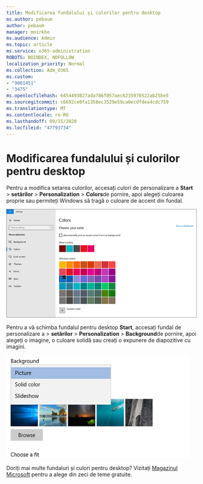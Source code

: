 ```yaml
---
title: Modificarea fundalului și culorilor pentru desktop
ms.author: pebaum
author: pebaum
manager: mnirkhe
ms.audience: Admin
ms.topic: article
ms.service: o365-administration
ROBOTS: NOINDEX, NOFOLLOW
localization_priority: Normal
ms.collection: Adm_O365
ms.custom:
- "9001451"
- "3475"
ms.openlocfilehash: 6454493827ada786f057aec6235978522ab25be5
ms.sourcegitcommit: c6692ce0fa1358ec3529e59ca0ecdfdea4cdc759
ms.translationtype: MT
ms.contentlocale: ro-RO
ms.lasthandoff: 09/15/2020
ms.locfileid: "47793734"
---
```

# <a name="change-your-desktop-background-and-colors"></a>Modificarea fundalului și culorilor pentru desktop

Pentru a modifica setarea culorilor, accesați culori de personalizare a **Start**  >  **setărilor**  >  **Personalization**  >  **Colors**de pornire, apoi alegeți culoarea proprie sau permiteți Windows să tragă o culoare de accent din fundal.

![Personalizați-vă culorile în Windows.](media/windows-personalization-colors.png)

Pentru a vă schimba fundalul pentru desktop **Start**, accesați fundal de personalizare a  >  **setărilor**  >  **Personalization**  >  **Background**de pornire, apoi alegeți o imagine, o culoare solidă sau creați o expunere de diapozitive cu imagini. 

![Modificați fundalul pentru desktop Windows.](media/windows-desktop-background.png)

Doriți mai multe fundaluri și culori pentru desktop? Vizitați [Magazinul Microsoft](https://www.microsoft.com/store/collections/windowsthemes) pentru a alege din zeci de teme gratuite.

